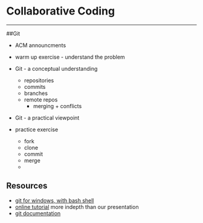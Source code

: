 # Collaborative Coding
---

##Git

* ACM announcments
* warm up exercise - understand the problem
* Git - a conceptual understanding
	* repositories
	* commits
	* branches
	* remote repos
		* merging + conflicts
		
* Git - a practical viewpoint
* practice exercise 
	* fork
	* clone
	* commit
	* merge
	*

## Resources

* [git for windows, with bash shell]()
* [online tutorial](https://www.tutorialspoint.com/git/git_perform_changes.htm) more indepth than our presentation
* [git documentation]()
